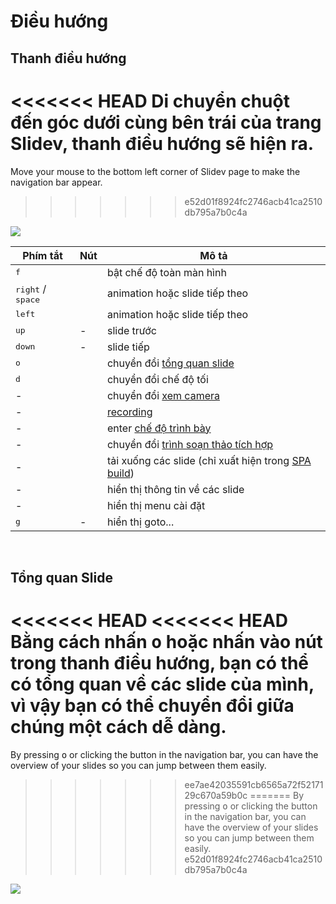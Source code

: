 # Điều hướng

## Thanh điều hướng

<<<<<<< HEAD
Di chuyển chuột đến góc dưới cùng bên trái của trang Slidev, thanh điều hướng sẽ hiện ra.
=======
Move your mouse to the bottom left corner of Slidev page to make the navigation bar appear.
>>>>>>> e52d01f8924fc2746acb41ca2510db795a7b0c4a

![](/screenshots/navbar.png)

| Phím tắt | Nút | Mô tả |
| --- | --- | --- |
| <kbd>f</kbd> | <carbon-maximize class="inline-icon-btn"/> <carbon-minimize class="inline-icon-btn"/> | bật chế độ toàn màn hình |
| <kbd>right</kbd> / <kbd>space</kbd> | <carbon-arrow-right class="inline-icon-btn"/> | animation hoặc slide tiếp theo |
| <kbd>left</kbd> | <carbon-arrow-left class="inline-icon-btn"/> | animation hoặc slide tiếp theo |
| <kbd>up</kbd> | - |  slide trước |
| <kbd>down</kbd> | - | slide tiếp |
| <kbd>o</kbd> | <carbon-apps class="inline-icon-btn"/> | chuyển đổi [tổng quan slide](#slides-overview) |
| <kbd>d</kbd> | <carbon-sun class="inline-icon-btn"/> <carbon-moon class="inline-icon-btn"/> | chuyển đổi chế độ tối |
| - | <carbon-user-avatar class="inline-icon-btn"/> | chuyển đổi [xem camera](/guide/recording#camera-view) |
| - | <carbon-video class="inline-icon-btn"/> | [recording](/guide/recording#camera-view) |
| - | <carbon-user-speaker class="inline-icon-btn"/> | enter [chế độ trình bày](/guide/presenter-mode) |
| - | <carbon-edit class="inline-icon-btn"/> | chuyển đổi [trình soạn thảo tích hợp](/guide/editors#integrated-editor) |
| - | <carbon-download class="inline-icon-btn"/> | tải xuống các slide (chỉ xuất hiện trong [SPA build](/guide/exporting#single-page-application-spa)) |
| - | <carbon-information class="inline-icon-btn"/> | hiển thị thông tin về các slide |
| - | <carbon-settings-adjust class="inline-icon-btn"/> | hiển thị menu cài đặt |
| <kbd>g</kbd> | - | hiển thị goto... |

<br>

## Tổng quan Slide

<<<<<<< HEAD
<<<<<<< HEAD
Bằng cách nhấn <kbd>o</kbd> hoặc nhấn vào nút <carbon-user-speaker class="inline-icon-btn"/> trong thanh điều hướng, bạn có thể có tổng quan về các slide của mình, vì vậy bạn có thể chuyển đổi giữa chúng một cách dễ dàng.
=======
By pressing <kbd>o</kbd> or clicking the <carbon-apps class="inline-icon-btn"/> button in the navigation bar, you can have the overview of your slides so you can jump between them easily. 
>>>>>>> ee7ae42035591cb6565a72f5217129c670a59b0c
=======
By pressing <kbd>o</kbd> or clicking the <carbon-apps class="inline-icon-btn"/> button in the navigation bar, you can have the overview of your slides so you can jump between them easily.
>>>>>>> e52d01f8924fc2746acb41ca2510db795a7b0c4a

![](/screenshots/slides-overview.png)
